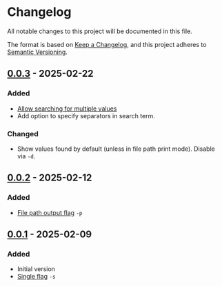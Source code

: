 # Changelog

All notable changes to this project will be documented in this file.

The format is based on [Keep a Changelog](https://keepachangelog.com/en/1.1.0/),
and this project adheres to [Semantic Versioning](https://semver.org/spec/v2.0.0.html).

## [0.0.3] - 2025-02-22

### Added

- [Allow searching for multiple values](https://github.com/NiklasvonM/srch/issues/3)
- Add option to specify separators in search term.

### Changed

- Show values found by default (unless in file path print mode). Disable via `-d`.

[0.0.3]: https://github.com/NiklasvonM/srch/releases/tag/0.0.3

## [0.0.2] - 2025-02-12

### Added

- [File path output flag](https://github.com/NiklasvonM/srch/issues/2) `-p`

[0.0.2]: https://github.com/NiklasvonM/srch/releases/tag/0.0.2

## [0.0.1] - 2025-02-09

### Added

- Initial version
- [Single flag](https://github.com/NiklasvonM/srch/issues/1) `-s`

[0.0.1]: https://github.com/NiklasvonM/srch/releases/tag/0.0.1
